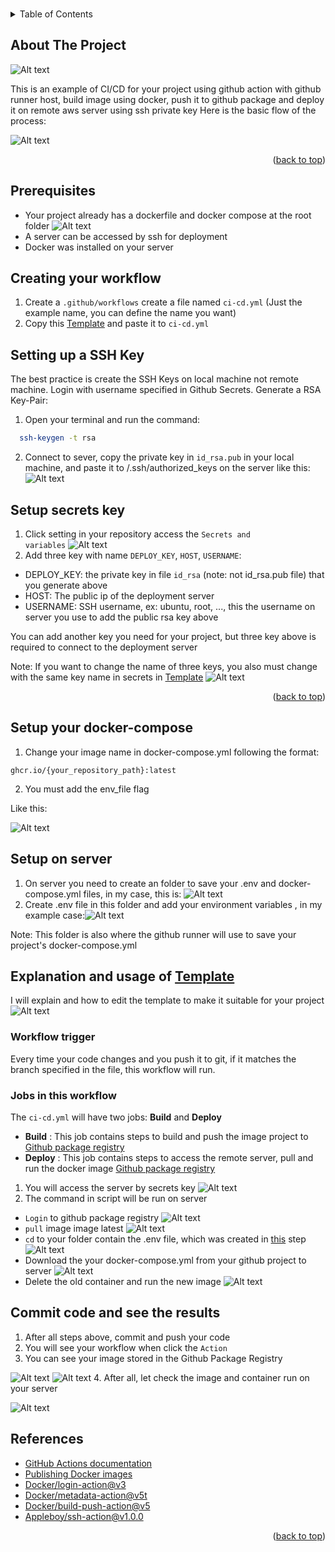 <!-- Improved compatibility of back to top link: See: https://github.com/othneildrew/Best-README-Template/pull/73 -->
<a name="readme-top"></a>

<!-- PROJECT LOGO -->
<br />


<!-- TABLE OF CONTENTS -->
<details>
  <summary>Table of Contents</summary>
  <ol>
    <li>
      <a href="#about-the-project">About The Project</a>
    </li>
    <li>
      <a href="#prerequisites">Prerequisites</a>
    </li>
    <li><a href="#creating-your-workflow">Creating your workflow</a></li>
    <li><a href="#setting-up-a-ssh-key">Setting up a SSH Key</a></li>
    <li><a href="#setup-secrets-key">Setup secrets key</a></li>
    <li><a href="#setup-your-docker-compose">Setup your docker-compose</a></li>
    <li><a href="#setup-on-server ">Setup on server </a></li>
    <li><a href="#explanation-and-usage-of-template">Explanation and usage of Template</a>
        <ul>
            <li><a href="#workflow-trigger">Workflow trigger</a></li>
            <li><a href="#jobs-in-this-workflow">Jobs in this workflow</a></li>
        </ul>
    </li>
    <li><a href="#commit-code-and-see-the-results">Commit code and see the results</a></li>
    <li><a href="#references">References</a></li>
  </ol>
</details>



<!-- ABOUT THE PROJECT -->
## About The Project

![Alt text](./readme-imgs/image.png)

This is an example of CI/CD for your project using github action with github runner host, build image using docker, push it to github package and deploy it on remote aws server using ssh private key
Here is the basic flow of the process:

![Alt text](./readme-imgs/image-3.png)

<p align="right">(<a href="#readme-top">back to top</a>)</p>



## Prerequisites
* Your project already has a dockerfile and docker compose at the root folder
![Alt text](./readme-imgs/image-2.png)
* A server can be accessed by ssh for deployment
* Docker was installed on your server

## Creating your workflow


1. Create a <code>.github/workflows</code>  create a file named <code>ci-cd.yml</code>  (Just the example name, you can define the name you want)
2. Copy this [Template](.github/workflows/ci-cd.yml) and paste it to <code>ci-cd.yml</code>
   
<!-- 3. Install NPM packages
   ```sh
   npm install
   ```
4. Enter your API in `config.js`
   ```js
   const API_KEY = 'ENTER YOUR API';
   ``` -->
## Setting up a SSH Key
The best practice is create the SSH Keys on local machine not remote machine. Login with username specified in Github Secrets. Generate a RSA Key-Pair:
1. Open your terminal and run the command:
 ```sh
   ssh-keygen -t rsa
   ```
2. Connect to sever, copy the private key in <code>id_rsa.pub</code> in your local machine, and paste it to /.ssh/authorized_keys on the server like this:
![Alt text](./readme-imgs/image-6.png)

## Setup secrets key
1. Click setting in your repository access the <code>Secrets and variables</code>
![Alt text](./readme-imgs/image-7.png)
2. Add three key with name <code>DEPLOY_KEY</code>, <code>HOST</code>, <code>USERNAME</code>:
* DEPLOY_KEY: the private key in file <code>id_rsa</code> (note: not id_rsa.pub file) that you generate above
* HOST: The public ip of the deployment server
* USERNAME: SSH username, ex: ubuntu, root, ..., this the username on server you use to add the public rsa key above

You can add another key you need for your project, but three key above is required to connect to the deployment server

Note: If you want to change the name of three keys, you also must change with the same key name in secrets in [Template](.github/workflows/ci-cd.yml)
![Alt text](./readme-imgs/image-14.png)


<p align="right">(<a href="#readme-top">back to top</a>)</p>

## Setup your docker-compose
1. Change your image name in docker-compose.yml following the format: 
```
ghcr.io/{your_repository_path}:latest
```
2. You must add the env_file flag

Like this: 

![Alt text](./readme-imgs/image-21.png)

## Setup on server 
1. On server you need to create an folder to save your .env and docker-compose.yml files, in my case, this is: ![Alt text](./readme-imgs/image-8.png)
2. Create .env file in this folder and add your environment variables , in my example case:![Alt text](./readme-imgs/image-10.png)

Note: This folder is also where the github runner will use to save your project's docker-compose.yml

<!-- USAGE EXAMPLES -->
## Explanation and usage of [Template](.github/workflows/ci-cd.yml)
I will explain and how to edit the template to make it suitable for your project  
![Alt text](./readme-imgs/image-12.png)

### Workflow trigger
Every time your code changes and you push it to git, if it matches the branch specified in the file, this workflow will run.
### Jobs in this workflow 

The <code>ci-cd.yml</code> will have two jobs: <b>Build</b>  and <b>Deploy</b> 

* <b>Build</b> : This job contains steps to build and push the image project to [Github package registry](https://github.com/features/packages)
* <b>Deploy</b> : This job contains steps to access the remote server, pull and run the docker image [Github package registry](https://github.com/features/packages)
1. You will access the server by secrets key
![Alt text](./readme-imgs/image-14.png)
2. The command in script will be run on server
* <code>Login</code> to github package registry
![Alt text](./readme-imgs/image-16.png)
* <code>pull</code> image image latest 
![Alt text](./readme-imgs/image-15.png)
* <code>cd</code> to your folder contain the .env file, which was created in <a href="#setup-on-server">this</a> step
![Alt text](./readme-imgs/image-17.png)
* Download the your docker-compose.yml from your github project to server
![Alt text](./readme-imgs/image-18.png)
* Delete the old container and run the new image
![Alt text](./readme-imgs/image-19.png)
## Commit code and see the results
1. After all steps above, commit and push your code
2. You will see your workflow when click the <code>Action</code>
3. You can see your image stored in the Github Package Registry

![Alt text](./readme-imgs/image-22.png)
![Alt text](./readme-imgs/image-23.png)
4. After all, let check the image and container run on your server

![Alt text](./readme-imgs/image-24.png)

  
<!-- References -->
## References

* [GitHub Actions documentation](https://docs.github.com/en/actions)
* [Publishing Docker images](https://docs.github.com/en/actions/publishing-packages/publishing-docker-images)
* [Docker/login-action@v3](https://github.com/docker/login-action)
* [Docker/metadata-action@v5t](https://github.com/docker/metadata-action/)
* [Docker/build-push-action@v5](https://github.com/marketplace/actions/build-and-push-docker-images)
* [Appleboy/ssh-action@v1.0.0](https://github.com/appleboy/ssh-action)
<!-- * [GitHub Pages](https://pages.github.com)
* [Font Awesome](https://fontawesome.com) -->


<p align="right">(<a href="#readme-top">back to top</a>)</p>

